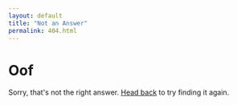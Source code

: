 ```yaml
---
layout: default
title: "Not an Answer"
permalink: 404.html
---
```


<script>
    window.onload = () => {
        currentURL = window.location.href;
        lowerCaseURL = currentURL.toLowerCase();
        if (currentURL != lowerCaseURL) {
            location.replace(lowerCaseURL);
        }
    };
</script>

# Oof

Sorry, that's not the right answer. [Head back](javascript:history.back()) to try finding it again.